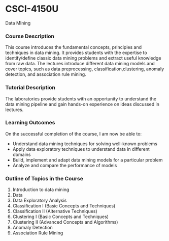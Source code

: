 # CSCI-4150U
Data MIning
### Course Description
This course introduces the fundamental concepts, principles and techniques in data mining. It provides students with the expertise to identify/define classic data mining problems and extract useful knowledge from raw data. The lectures introduce different data mining models and cover topics, such as data preprocessing, classification,clustering, anomaly detection, and association rule mining. 

### Tutorial Description
The laboratories provide students with an opportunity to understand the data mining pipeline and gain hands-on experience on ideas discussed in lectures.

### Learning Outcomes
On the successful completion of the course, I am now be able to:
  - Understand data mining techniques for solving well-known problems
  - Apply data exploratory techniques to understand data in different domains
  - Build, implement and adapt data mining models for a particular problem
  - Analyze and compare the performance of models

### Outline of Topics in the Course
1. Introduction to data mining
2. Data
3. Data Exploratory Analysis
4. Classification I (Basic Concepts and Techniques)
5. Classification II (Alternative Techniques)
6. Clustering I (Basic Concepts and Techniques)
7. Clustering II (Advanced Concepts and Algorithms)
8. Anomaly Detection
9. Association Rule Mining
